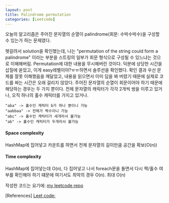```yaml
---
layout: post
title: Palindrome permutation
categories: [Leetcode]
---
```


오늘의 알고리즘은 주어진 문자열의 순열이 palindrome(회문: 수박수박수)을 구성할 수 있는가 하는 문제였다.

헷갈려서 solution을 확인했는데, 나는 "permutation of the string could form a palindrome" 이라는 부분을 스트링의 일부가 회문 형식으로 구성될 수 있느냐는 것으로 이해해버림. Permutation에 대한 내용을 무시해버린 것이다. 덕분에 상당한 시간을 삽질에 쏟았고, 이게 easy레벨이야?ㅠㅠ하면서 솔루션을 확인했다.
확인 결과 우선 문제를 잘못 이해했음을 깨달았고, 내용을 읽으면서 이미 답을 봐 버렸기 때문에 실제로 코드를 짜는 시간은 오래 걸리지 않았다.
주어진 문자열의 순열이 회문이어야 하기 때문에 해당하는 경우는 두 가지 뿐이다. 전체 문자열의 캐릭터가 각각 2개씩 쌍을 이루고 있거나, 오직 하나의 홀수 캐릭터를 가지고 있거나.

```
"aba" -> 홀수인 캐릭터 b가 하나 뿐이니 가능
"aabbaa" -> 전체가 짝수이니 가능
"abc" -> 홀수인 캐릭터가 세개라서 불가능
"ab" -> 홀수인 캐릭터가 두개라서 불가능
```

#### Space complexity
HashMap에 집어넣고 카운트를 하면서 전체 문자열의 길이만큼 공간을 확보(O(n))

#### Time complexity
HashMap에 집어넣는데 O(n), 다 집어넣고 나서 foreach문을 돌면서 다시 짝/홀수 여부를 확인해야 하기 떄문에 여기서도 최악의 경우 O(n). 최대 O(n)

작성한 코드는 요기에: [my leetcode repo](https://github.com/dayoungles/leet_code/commit/eab56ddeb6cf26225a051dffb2d2a43d68157ddd#diff-1acd20410396659c149d5b1b45f147c9)



[References]
[Leet code: ](https://leetcode.com/problems/palindrome-permutation/)